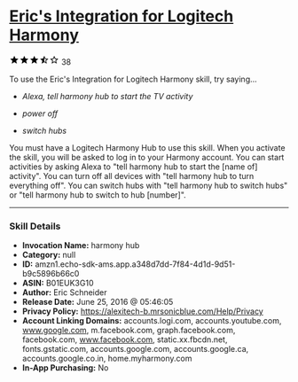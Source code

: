 # [Eric's Integration for Logitech Harmony](http://alexa.amazon.com/#skills/amzn1.echo-sdk-ams.app.a348d7dd-7f84-4d1d-9d51-b9c5896b66c0)
![3.2 stars](../../images/ic_star_black_18dp_1x.png)![3.2 stars](../../images/ic_star_black_18dp_1x.png)![3.2 stars](../../images/ic_star_black_18dp_1x.png)![3.2 stars](../../images/ic_star_half_black_18dp_1x.png)![3.2 stars](../../images/ic_star_border_black_18dp_1x.png) 38

To use the Eric's Integration for Logitech Harmony skill, try saying...

* *Alexa, tell harmony hub to start the TV activity*

* *power off*

* *switch hubs*

You must have a Logitech Harmony Hub to use this skill. When you activate the skill, you will be asked to log in to your Harmony account. You can start activities by asking Alexa to "tell harmony hub to start the [name of] activity". You can turn off all devices with "tell harmony hub to turn everything off". You can switch hubs with "tell harmony hub to switch hubs" or "tell harmony hub to switch to hub [number]".

***

### Skill Details

* **Invocation Name:** harmony hub
* **Category:** null
* **ID:** amzn1.echo-sdk-ams.app.a348d7dd-7f84-4d1d-9d51-b9c5896b66c0
* **ASIN:** B01EUK3G10
* **Author:** Eric Schneider
* **Release Date:** June 25, 2016 @ 05:46:05
* **Privacy Policy:** https://alexitech-b.mrsonicblue.com/Help/Privacy
* **Account Linking Domains:** accounts.logi.com, accounts.youtube.com, www.google.com, m.facebook.com, graph.facebook.com, facebook.com, www.facebook.com, static.xx.fbcdn.net, fonts.gstatic.com, accounts.google.com, accounts.google.ca, accounts.google.co.in, home.myharmony.com
* **In-App Purchasing:** No
